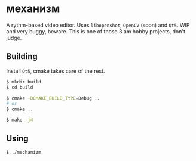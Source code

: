 # механизм
A rythm-based video editor. Uses `libopenshot`, `OpenCV` (soon) and `Qt5`. WIP and very buggy, beware. This is one of those 3 am hobby projects, don't judge.

## Building

Install `Qt5`, cmake takes care of the rest.

```bash
$ mkdir build
$ cd build

$ cmake -DCMAKE_BUILD_TYPE=Debug ..
# or
$ cmake ..

$ make -j4
```

## Using

```bash
$ ./mechanizm
```

